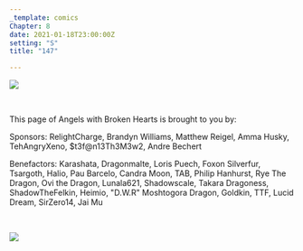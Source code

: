 ```yaml
---
_template: comics
Chapter: 8
date: 2021-01-18T23:00:00Z
setting: "S"
title: "147"

---
```

![](/uploads/m-1.png)

<br>

<p align="left">This page of Angels with Broken Hearts is brought to you by:</p>

<p align="left">Sponsors: RelightCharge, Brandyn Williams, Matthew Reigel, Amma Husky, TehAngryXeno, $t3f@n13Th3M3w2, Andre Bechert </p>

<p align="left">Benefactors: Karashata, Dragonmalte, Loris Puech, Foxon Silverfur, Tsargoth, Halio, Pau Barcelo, Candra Moon, TAB, Philip Hanhurst, Rye The Dragon, Ovi the Dragon, Lunala621, Shadowscale, Takara Dragoness, ShadowTheFelkin, Heimio, "D.W.R" Moshtogora Dragon, Goldkin, TTF, Lucid Dream, SirZero14, Jai Mu </p> <br>

[![](/uploads/patreon-banner-2.jpg)](http://patreon.com/mbsaunders)
